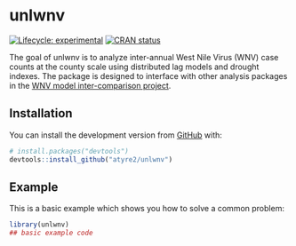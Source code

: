 
<!-- README.md is generated from README.Rmd. Please edit that file -->

# unlwnv

<!-- badges: start -->

[![Lifecycle:
experimental](https://img.shields.io/badge/lifecycle-experimental-orange.svg)](https://www.tidyverse.org/lifecycle/#experimental)
[![CRAN
status](https://www.r-pkg.org/badges/version/unlwnv)](https://CRAN.R-project.org/package=unlwnv)
<!-- badges: end -->

The goal of unlwnv is to analyze inter-annual West Nile Virus (WNV) case
counts at the county scale using distributed lag models and drought
indexes. The package is designed to interface with other analysis
packages in the [WNV model inter-comparison
project](https://github.com/akeyel/dfmip).

## Installation

You can install the development version from
[GitHub](https://github.com/) with:

``` r
# install.packages("devtools")
devtools::install_github("atyre2/unlwnv")
```

## Example

This is a basic example which shows you how to solve a common problem:

``` r
library(unlwnv)
## basic example code
```
